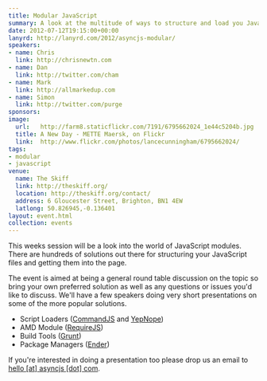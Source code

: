 ```yaml
---
title: Modular JavaScript
summary: A look at the multitude of ways to structure and load you JavaScript.
date: 2012-07-12T19:15:00+00:00
lanyrd: http://lanyrd.com/2012/asyncjs-modular/
speakers:
- name: Chris
  link: http://chrisnewtn.com
- name: Dan
  link: http://twitter.com/cham
- name: Mark
  link: http://allmarkedup.com
- name: Simon
  link: http://twitter.com/purge
sponsors:
image:
  url:   http://farm8.staticflickr.com/7191/6795662024_1e44c5204b.jpg
  title: A New Day - METTE Maersk, on Flickr
  link:  http://www.flickr.com/photos/lancecunningham/6795662024/
tags:
- modular
- javascript
venue:
  name: The Skiff
  link: http://theskiff.org/
  location: http://theskiff.org/contact/
  address: 6 Gloucester Street, Brighton, BN1 4EW
  latlong: 50.826945,-0.136401
layout: event.html
collection: events
---
```


This weeks session will be a look into the world of JavaScript modules. There
are hundreds of solutions out there for structuring your JavaScript files and
getting them into the page.

The event is aimed at being a general round table discussion on the topic
so bring your own preferred solution as well as any questions or issues you'd
like to discuss. We'll have a few speakers doing very short presentations on
some of the more popular solutions.

- Script Loaders ([CommandJS][#cmd] and [YepNope][#yep])
- AMD Module ([RequireJS][#rqr])
- Build Tools ([Grunt][#gnt])
- Package Managers ([Ender][#edr])

If you're interested in doing a presentation too please drop us an email to
[hello [at] asyncjs [dot] com](&#109;&#97;&#105;&#108;&#116;&#111;&#58;&#104;&#101;&#108;&#108;&#111;&#64;&#97;&#115;&#121;&#110;&#99;&#106;&#115;&#46;&#99;&#111;&#109;).

[#cmd]: https://github.com/premasagar/cmd.js
[#rqr]: http://requirejs.org
[#gnt]: https://github.com/cowboy/grunt
[#edr]: http://ender.no.de
[#yep]: http://yepnopejs.com
